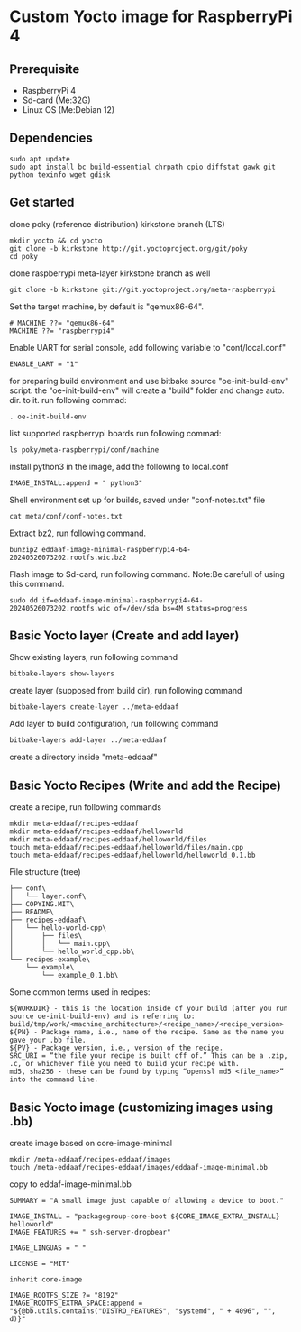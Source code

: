 # Custom Yocto image for RaspberryPi 4

## Prerequisite
+ RaspberryPi 4
+ Sd-card (Me:32G)
+ Linux OS (Me:Debian 12)

## Dependencies
```
sudo apt update
sudo apt install bc build-essential chrpath cpio diffstat gawk git python texinfo wget gdisk
```

## Get started

clone poky (reference distribution) kirkstone branch (LTS)
```
mkdir yocto && cd yocto
git clone -b kirkstone http://git.yoctoproject.org/git/poky
cd poky 
```
clone raspberrypi meta-layer kirkstone branch as well

```
git clone -b kirkstone git://git.yoctoproject.org/meta-raspberrypi 
```

Set the target machine, by default is "qemux86-64".
```
# MACHINE ??= "qemux86-64"
MACHINE ??= "raspberrypi4"
```

Enable UART for serial console, add following variable to "conf/local.conf"
```
ENABLE_UART = "1"
```

for preparing build environment and use bitbake source "oe-init-build-env" script.
the "oe-init-build-env" will create a "build" folder and change auto. dir. to it.
run following commad:   
```
. oe-init-build-env
```
list supported raspberrypi boards run following commad:
```
ls poky/meta-raspberrypi/conf/machine
```

install python3 in the image, add the following to local.conf

```
IMAGE_INSTALL:append = " python3"
```

Shell environment set up for builds, saved under "conf-notes.txt" file
```
cat meta/conf/conf-notes.txt
```
Extract bz2, run following command.
```
bunzip2 eddaaf-image-minimal-raspberrypi4-64-20240526073202.rootfs.wic.bz2
```
Flash image to Sd-card, run following command. Note:Be carefull of using this command.
```
sudo dd if=eddaaf-image-minimal-raspberrypi4-64-20240526073202.rootfs.wic of=/dev/sda bs=4M status=progress
```

## Basic Yocto layer (Create and add layer)

Show existing layers, run following command
```
bitbake-layers show-layers
```
create layer (supposed from build dir), run following command
```
bitbake-layers create-layer ../meta-eddaaf
```
Add layer to build configuration, run following command
```
bitbake-layers add-layer ../meta-eddaaf
```
create a directory inside "meta-eddaaf"

## Basic Yocto Recipes (Write and add the Recipe)

create a recipe, run following commands
```
mkdir meta-eddaaf/recipes-eddaaf
mkdir meta-eddaaf/recipes-eddaaf/helloworld
mkdir meta-eddaaf/recipes-eddaaf/helloworld/files
touch meta-eddaaf/recipes-eddaaf/helloworld/files/main.cpp
touch meta-eddaaf/recipes-eddaaf/helloworld/helloworld_0.1.bb
```
File structure (tree)
```.
├── conf\
│   └── layer.conf\
├── COPYING.MIT\
├── README\
├── recipes-eddaaf\
│   └── hello-world-cpp\
│       ├── files\
│       │   └── main.cpp\
│       └── hello_world_cpp.bb\
└── recipes-example\
    └── example\
        └── example_0.1.bb\
```
Some common terms used in recipes:
```
${WORKDIR} - this is the location inside of your build (after you run source oe-init-build-env) and is referring to: build/tmp/work/<machine_architecture>/<recipe_name>/<recipe_version>
${PN} - Package name, i.e., name of the recipe. Same as the name you gave your .bb file.
${PV} - Package version, i.e., version of the recipe.
SRC_URI = “the file your recipe is built off of.” This can be a .zip, .c, or whichever file you need to build your recipe with.
md5, sha256 - these can be found by typing “openssl md5 <file_name>” into the command line.
```
## Basic Yocto image (customizing images using .bb)
create image based on core-image-minimal
```
mkdir /meta-eddaaf/recipes-eddaaf/images
touch /meta-eddaaf/recipes-eddaaf/images/eddaaf-image-minimal.bb
```
copy to eddaf-image-minimal.bb
```
SUMMARY = "A small image just capable of allowing a device to boot."

IMAGE_INSTALL = "packagegroup-core-boot ${CORE_IMAGE_EXTRA_INSTALL} helloworld"
IMAGE_FEATURES += " ssh-server-dropbear"

IMAGE_LINGUAS = " "

LICENSE = "MIT"

inherit core-image

IMAGE_ROOTFS_SIZE ?= "8192"
IMAGE_ROOTFS_EXTRA_SPACE:append = "${@bb.utils.contains("DISTRO_FEATURES", "systemd", " + 4096", "", d)}"
```



